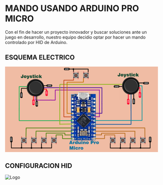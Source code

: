 
# MANDO USANDO ARDUINO PRO MICRO

Con el fin de hacer un proyecto innovador y buscar soluciones ante un juego en desarrollo, nuestro equipo decidio optar por hacer un mando controlado por HID de Arduino.


## ESQUEMA ELECTRICO
![Logo](https://github.com/WexterHome/GamepadV2/blob/main/EsquemaElectricoMandoPlay.jpg?raw=true)

## CONFIGURACION HID

![Logo](https://i.ibb.co/rkqQ211/Blue-Illustration-Game-Presentation.jpg)
